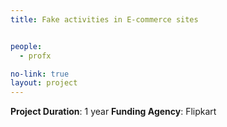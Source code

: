 ```yaml
---
title: Fake activities in E-commerce sites


people:
  - profx

no-link: true
layout: project
---
```


<b>Project Duration</b>: 1 year
<b>Funding Agency</b>: Flipkart